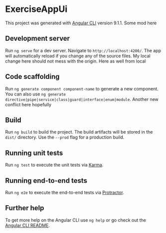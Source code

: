 # ExerciseAppUi

This project was generated with [Angular CLI](https://github.com/angular/angular-cli) version 9.1.1.
Some mod here

## Development server

Run `ng serve` for a dev server. Navigate to `http://localhost:4200/`. The app will automatically reload if you change any of the source files.
My local change here should not mess with the origin. Here as well from local

## Code scaffolding

Run `ng generate component component-name` to generate a new component. You can also use `ng generate directive|pipe|service|class|guard|interface|enum|module`.
Another new conflict here hopefully

## Build

Run `ng build` to build the project. The build artifacts will be stored in the `dist/` directory. Use the `--prod` flag for a production build.

## Running unit tests

Run `ng test` to execute the unit tests via [Karma](https://karma-runner.github.io).

## Running end-to-end tests

Run `ng e2e` to execute the end-to-end tests via [Protractor](http://www.protractortest.org/).

## Further help

To get more help on the Angular CLI use `ng help` or go check out the [Angular CLI README](https://github.com/angular/angular-cli/blob/master/README.md).
